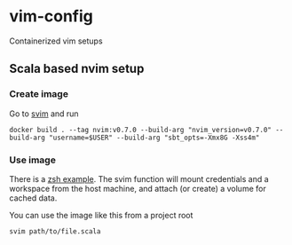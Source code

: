 # vim-config

Containerized vim setups

## Scala based nvim setup

### Create image

Go to [svim](svim) and run

```
docker build . --tag nvim:v0.7.0 --build-arg "nvim_version=v0.7.0" --build-arg "username=$USER" --build-arg "sbt_opts=-Xmx8G -Xss4m"
```

### Use image

There is a [zsh example](examples/svim/svim.zsh). The svim
function will mount credentials and a workspace from the host machine,
and attach (or create) a volume for cached data.

You can use the image like this from a project root

```
svim path/to/file.scala
```
